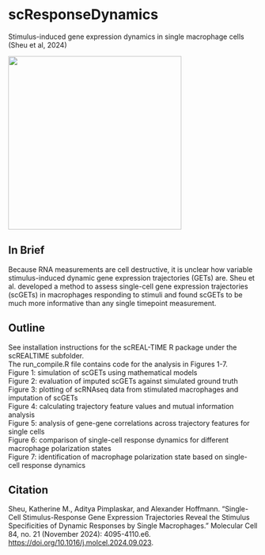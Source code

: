 # scResponseDynamics
Stimulus-induced gene expression dynamics in single macrophage cells (Sheu et al, 2024)

<img src="https://github.com/KSheu/scResponseDynamics/blob/main/GA_MolCell2024.pngg" width="350" height="350">

## In Brief
Because RNA measurements are cell destructive, it is unclear how variable stimulus-induced dynamic gene expression trajectories (GETs) are. Sheu et al. developed a method to assess single-cell gene expression trajectories (scGETs) in macrophages responding to stimuli and found scGETs to be much more informative than any single timepoint measurement.

## Outline
See installation instructions for the scREAL-TIME R package under the scREALTIME subfolder. \
The run_compile.R file contains code for the analysis in Figures 1-7. \
Figure 1: simulation of scGETs using mathematical models \
Figure 2: evaluation of imputed scGETs against simulated ground truth \
Figure 3: plotting of scRNAseq data from stimulated macrophages and imputation of scGETs\
Figure 4: calculating trajectory feature values and mutual information analysis \
Figure 5: analysis of gene-gene correlations across trajectory features for single cells \
Figure 6: comparison of single-cell response dynamics for different macrophage polarization states \
Figure 7: identification of macrophage polarization state based on single-cell response dynamics 



## Citation
Sheu, Katherine M., Aditya Pimplaskar, and Alexander Hoffmann. “Single-Cell Stimulus-Response Gene Expression Trajectories Reveal the Stimulus Specificities of Dynamic Responses by Single Macrophages.” Molecular Cell 84, no. 21 (November 2024): 4095-4110.e6. https://doi.org/10.1016/j.molcel.2024.09.023.
